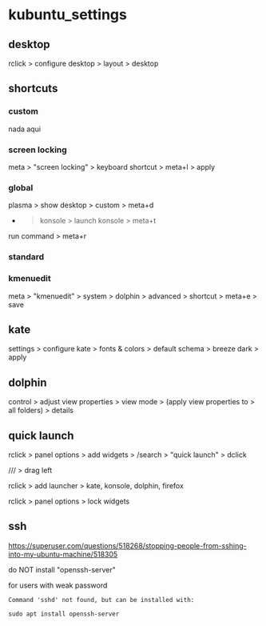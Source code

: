 # kubuntu_settings

## desktop

rclick > configure desktop > layout > desktop

## shortcuts

### custom

nada aqui

### screen locking

meta > "screen locking"  > keyboard shortcut > meta+l > apply

### global

plasma > show desktop > custom > meta+d

+ > konsole > launch konsole > meta+t

run command > meta+r

### standard

### kmenuedit

meta > "kmenuedit" > system > dolphin > advanced > shortcut > meta+e > save


## kate

settings > configure kate > fonts & colors > default schema > breeze dark > apply

## dolphin

control > adjust view properties > view mode > (apply view properties to > all folders) > details

## quick launch

rclick > panel options > add widgets > /search > "quick launch" > dclick

/// > drag left

rclick > add launcher > kate, konsole, dolphin, firefox

rclick > panel options > lock widgets

## ssh

https://superuser.com/questions/518268/stopping-people-from-sshing-into-my-ubuntu-machine/518305

do NOT install "openssh-server"

for users with weak password

```
Command 'sshd' not found, but can be installed with:

sudo apt install openssh-server

```
